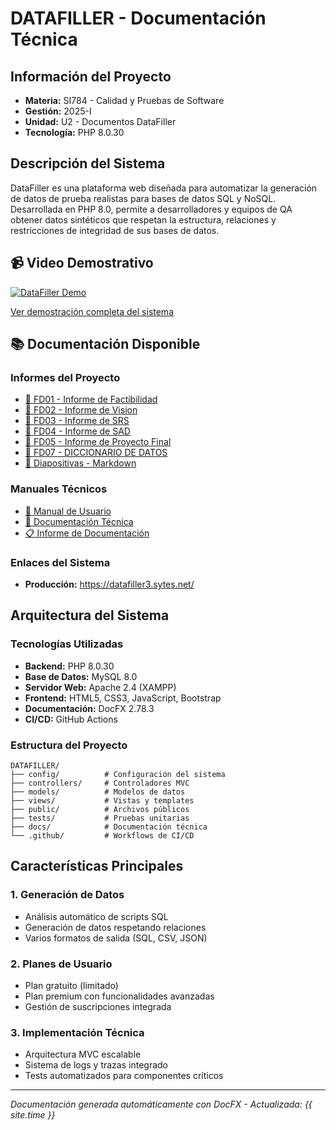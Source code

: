 # DATAFILLER - Documentación Técnica

## Información del Proyecto
- **Materia:** SI784 - Calidad y Pruebas de Software
- **Gestión:** 2025-I
- **Unidad:** U2 - Documentos DataFiller
- **Tecnología:** PHP 8.0.30

## Descripción del Sistema

DataFiller es una plataforma web diseñada para automatizar la generación de datos de prueba realistas para bases de datos SQL y NoSQL. Desarrollada en PHP 8.0, permite a desarrolladores y equipos de QA obtener datos sintéticos que respetan la estructura, relaciones y restricciones de integridad de sus bases de datos.

## 📹 Video Demostrativo

[![DataFiller Demo](https://img.youtube.com/vi/SzGoWlZsskU/0.jpg)](https://youtu.be/0Y12wd3FXlg)

[Ver demostración completa del sistema](https://youtu.be/0Y12wd3FXlg)

## 📚 Documentación Disponible

### Informes del Proyecto
- [📄 FD01 - Informe de Factibilidad](informes/fd01-informe-factibilidad.md)
- [📄 FD02 - Informe de Vision](informes/fd02-informe-vision.md)
- [📄 FD03 - Informe de SRS](informes/fd03-informe-srs.md)
- [📄 FD04 - Informe de SAD](informes/fd04-informe-sad.md)
- [📄 FD05 - Informe de Proyecto Final](informes/fd05-informe-final.md)
- [📄 FD07 - DICCIONARIO DE DATOS](informes/DICCIONARIO_DE_DATOS.md)
- [📄 Diapositivas - Markdown](informes/markdown.md)


### Manuales Técnicos
- [📖 Manual de Usuario](manual/user-manual.md)
- [🔧 Documentación Técnica](manual/technical.md)
- [📋 Informe de Documentación](manual/fd05-informe.md)

### Enlaces del Sistema
- **Producción:** https://datafiller3.sytes.net/

## Arquitectura del Sistema

### Tecnologías Utilizadas
- **Backend:** PHP 8.0.30
- **Base de Datos:** MySQL 8.0
- **Servidor Web:** Apache 2.4 (XAMPP)
- **Frontend:** HTML5, CSS3, JavaScript, Bootstrap
- **Documentación:** DocFX 2.78.3
- **CI/CD:** GitHub Actions

### Estructura del Proyecto
```
DATAFILLER/
├── config/          # Configuración del sistema
├── controllers/     # Controladores MVC
├── models/          # Modelos de datos  
├── views/           # Vistas y templates
├── public/          # Archivos públicos
├── tests/           # Pruebas unitarias
├── docs/            # Documentación técnica
└── .github/         # Workflows de CI/CD
```

## Características Principales

### 1. Generación de Datos
- Análisis automático de scripts SQL
- Generación de datos respetando relaciones
- Varios formatos de salida (SQL, CSV, JSON)

### 2. Planes de Usuario
- Plan gratuito (limitado)
- Plan premium con funcionalidades avanzadas
- Gestión de suscripciones integrada

### 3. Implementación Técnica
- Arquitectura MVC escalable
- Sistema de logs y trazas integrado
- Tests automatizados para componentes críticos

---

*Documentación generada automáticamente con DocFX - Actualizada: {{ site.time }}*
